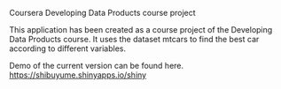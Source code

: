 Coursera Developing Data Products course project

This application has been created as a course project of the Developing Data Products course. It uses the dataset mtcars to find the best car according to different variables. 

Demo of the current version can be found here.
https://shibuyume.shinyapps.io/shiny
